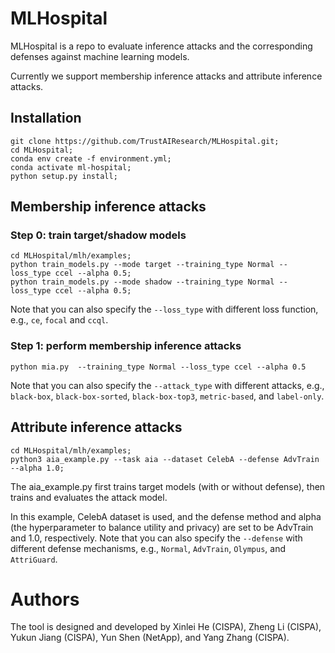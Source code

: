 # MLHospital

MLHospital is a repo to evaluate inference attacks and the corresponding defenses against machine learning models.

Currently we support membership inference attacks and attribute inference attacks.

## Installation
```
git clone https://github.com/TrustAIResearch/MLHospital.git;
cd MLHospital;
conda env create -f environment.yml;
conda activate ml-hospital;
python setup.py install;
```


## Membership inference attacks
### Step 0: train target/shadow models

```
cd MLHospital/mlh/examples;
python train_models.py --mode target --training_type Normal --loss_type ccel --alpha 0.5;
python train_models.py --mode shadow --training_type Normal --loss_type ccel --alpha 0.5;
```
Note that you can also specify the `--loss_type` with different loss function, e.g., `ce`, `focal` and `ccql`.

### Step 1: perform membership inference attacks
```
python mia.py  --training_type Normal --loss_type ccel --alpha 0.5
```
Note that you can also specify the `--attack_type` with different attacks, e.g., `black-box`, `black-box-sorted`, `black-box-top3`, `metric-based`, and `label-only`.

## Attribute inference attacks

```
cd MLHospital/mlh/examples;
python3 aia_example.py --task aia --dataset CelebA --defense AdvTrain --alpha 1.0;
```
The aia_example.py first trains target models (with or without defense), then trains and evaluates the attack model.

In this example, CelebA dataset is used, and the defense method and alpha (the hyperparameter to balance utility and privacy) are set to be AdvTrain and 1.0, respectively.
Note that you can also specify the `--defense` with different defense mechanisms, e.g., `Normal`, `AdvTrain`, `Olympus`, and `AttriGuard`.


# Authors
The tool is designed and developed by Xinlei He (CISPA), Zheng Li (CISPA), Yukun Jiang (CISPA), Yun Shen (NetApp), and Yang Zhang (CISPA).

